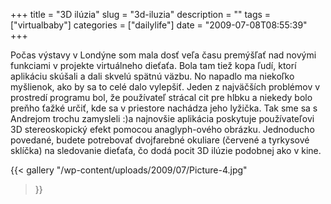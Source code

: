 +++
title = "3D ilúzia"
slug = "3d-iluzia"
description = ""
tags = ["virtualbaby"]
categories = ["dailylife"]
date = "2009-07-08T08:55:39"
+++

Počas výstavy v Londýne som mala dosť veľa času premýšľať nad novými funkciami v projekte
virtuálneho dieťaťa. Bola tam tiež kopa ľudí, ktorí aplikáciu skúšali a dali skvelú spätnú väzbu. No napadlo ma niekoľko myšlienok, ako by sa to celé dalo vylepšiť. Jeden z najväčších problémov v
prostredí programu bol, že používateľ strácal cit pre hlbku a niekedy bolo preňho ťažké určiť, kde
sa v priestore nachádza jeho lyžička. Tak sme sa s Andrejom trochu zamysleli :)a najnovšie
aplikácia poskytuje používateľovi 3D stereoskopický efekt pomocou anaglyph-ového obrázku.
Jednoducho povedané, budete potrebovať dvojfarebné okuliare (červené a tyrkysové sklíčka) na
sledovanie dieťaťa, čo dodá pocit 3D ilúzie podobnej ako v kine.

{{< gallery
    "/wp-content/uploads/2009/07/Picture-4.jpg"
>}}
